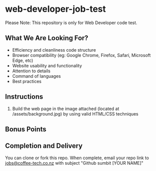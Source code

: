 # web-developer-job-test
Please Note: This repository is only for Web Developer code test.

## What We Are Looking For?
- Efficiency and cleanliness code structure
- Browser compatibility (eg: Google Chrome, Firefox, Safari, Microsoft Edge, etc)
- Website usability and functionality 
- Attention to details
- Command of languages
- Best practices

## Instructions
1. Build the web page in the image attached (located at /assets/background.jpg) by using valid HTML/CSS techniques




## Bonus Points



## Completion and Delivery
You can clone or fork this repo. When complete, email your repo link to jobs@coffee-tech.co.nz with subject "Github sumbit [YOUR NAME]"


